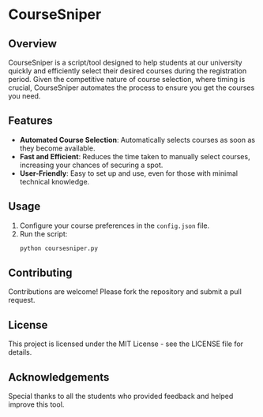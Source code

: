 # CourseSniper

## Overview
CourseSniper is a script/tool designed to help students at our university quickly and efficiently select their desired courses during the registration period. Given the competitive nature of course selection, where timing is crucial, CourseSniper automates the process to ensure you get the courses you need.

## Features
- **Automated Course Selection**: Automatically selects courses as soon as they become available.
- **Fast and Efficient**: Reduces the time taken to manually select courses, increasing your chances of securing a spot.
- **User-Friendly**: Easy to set up and use, even for those with minimal technical knowledge.



## Usage
1. Configure your course preferences in the `config.json` file.
2. Run the script:
    ```bash
    python coursesniper.py
    ```

## Contributing
Contributions are welcome! Please fork the repository and submit a pull request.

## License
This project is licensed under the MIT License - see the LICENSE file for details.

## Acknowledgements
Special thanks to all the students who provided feedback and helped improve this tool.

